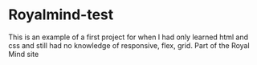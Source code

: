 # Royalmind-test
This is an example of a first project for when I had only learned html and css and still had no knowledge of responsive, flex, grid. Part of the Royal Mind site
